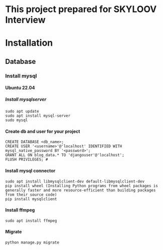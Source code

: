 # This project prepared for SKYLOOV Interview

# Installation
## Database
### Install mysql
#### Ubuntu 22.04
##### Install mysqlserver
```
sudo apt update
sudo apt install mysql-server
sudo mysql
```
#### Create db and user for your project
```
CREATE DATABASE <db_name>;
CREATE USER '<username>'@'localhost' IDENTIFIED WITH mysql_native_password BY '<password>';
GRANT ALL ON blog_data.* TO 'djangouser'@'localhost';
FLUSH PRIVILEGES; #
```
#### Install mysql connector
```
sudo apt install libmysqlclient-dev default-libmysqlclient-dev
pip install wheel (Installing Python programs from wheel packages is generally faster and more resource-efficient than building packages from their source code)
pip install mysqlclient
```

#### Install ffmpeg
```commandline
sudo apt install ffmpeg
```

#### Migrate
```
python manage.py migrate
```

